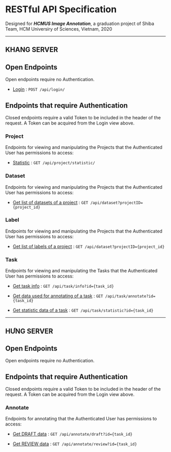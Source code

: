 # RESTful API Specification
Designed for ***HCMUS Image Annotation***, a graduation project of Shiba Team, HCM Universiry of Sciences, Vietnam, 2020

---
## **KHANG SERVER**
## Open Endpoints

Open endpoints require no Authentication.

* [Login](login.md) : `POST /api/login/`

## Endpoints that require Authentication

Closed endpoints require a valid Token to be included in the header of the
request. A Token can be acquired from the Login view above.

### Project 

Endpoints for viewing and manipulating the Projects that the Authenticated User has permissions to access:

* [Statistic](project/statistic.md) : `GET /api/project/statistic/`

### Dataset 

Endpoints for viewing and manipulating the Projects that the Authenticated User has permissions to access:

* [Get list of datasets of a project](dataset/get-dataset-of-project.md) : `GET /api/dataset?projectID={project_id}`

### Label 

Endpoints for viewing and manipulating the Projects that the Authenticated User has permissions to access:

* [Get list of labels of a project](label/get-label-of-project.md) : `GET /api/dataset?projectID={project_id}`

### Task

Endpoints for viewing and manipulating the Tasks that the Authenticated User has permissions to access:

* [Get task info](task/get-info.md) : `GET /api/task/info?id={task_id}`

* [Get data used for annotating of a task](task/get-annotation-data.md) : `GET /api/task/annotate?id={task_id}`

* [Get statistic data of a task](task/statistic.md) : `GET /api/task/statistic?id={task_id}`

---
## **HƯNG SERVER**

## Open Endpoints

Open endpoints require no Authentication.


## Endpoints that require Authentication

Closed endpoints require a valid Token to be included in the header of the
request. A Token can be acquired from the Login view above.

### Annotate

Endpoints for annotating that the Authenticated User has permissions to access:

* [Get DRAFT data](annotate/get-draft-data.md) : `GET /api/annotate/draft?id={task_id}`

* [Get REVIEW data](annotate/get-review-data.md) : `GET /api/annotate/review?id={task_id}`





